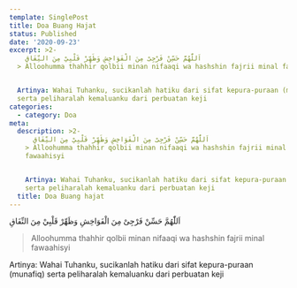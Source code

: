 ```yaml
---
template: SinglePost
title: Doa Buang Hajat
status: Published
date: '2020-09-23'
excerpt: >2-
    اَللّٰهُمَّ حَسِّنْ فَرْجِىْ مِنَ الْفَوَاخِشِ وَظَهِّرْ قَلْبِيْ مِنَ النِّفَاقِ
  > Alloohumma thahhir qolbii minan nifaaqi wa hashshin fajrii minal fawaahisyi


  Artinya: Wahai Tuhanku, sucikanlah hatiku dari sifat kepura-puraan (munafiq)
  serta peliharalah kemaluanku dari perbuatan keji
categories:
  - category: Doa
meta:
  description: >2-
      اَللّٰهُمَّ حَسِّنْ فَرْجِىْ مِنَ الْفَوَاخِشِ وَظَهِّرْ قَلْبِيْ مِنَ النِّفَاقِ
    > Alloohumma thahhir qolbii minan nifaaqi wa hashshin fajrii minal
    fawaahisyi


    Artinya: Wahai Tuhanku, sucikanlah hatiku dari sifat kepura-puraan (munafiq)
    serta peliharalah kemaluanku dari perbuatan keji
  title: Doa Buang hajat
---
```

  اَللّٰهُمَّ حَسِّنْ فَرْجِىْ مِنَ الْفَوَاخِشِ وَظَهِّرْ قَلْبِيْ مِنَ النِّفَاقِ
> Alloohumma thahhir qolbii minan nifaaqi wa hashshin fajrii minal fawaahisyi

Artinya: Wahai Tuhanku, sucikanlah hatiku dari sifat kepura-puraan (munafiq) serta peliharalah kemaluanku dari perbuatan keji
